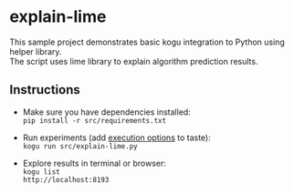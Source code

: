 # explain-lime

This sample project demonstrates basic kogu integration to Python using helper library.  
The script uses lime library to explain algorithm prediction results.  


## Instructions

* Make sure you have dependencies installed:  
  `pip install -r src/requirements.txt`  

* Run experiments (add [execution options](https://kogu.io/docs/cli.html) to taste):  
  `kogu run src/explain-lime.py`  

* Explore results in terminal or browser:  
  `kogu list`  
  `http://localhost:8193`  
